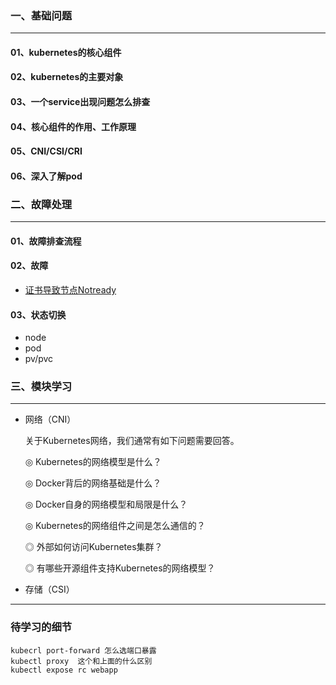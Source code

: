 ### 一、基础问题

***

#### 01、kubernetes的核心组件

#### 02、kubernetes的主要对象

#### 03、一个service出现问题怎么排查

#### 04、核心组件的作用、工作原理

#### 05、CNI/CSI/CRI

#### 06、深入了解pod



### 二、故障处理

***

#### 01、故障排查流程	

#### 02、故障

* [证书导致节点Notready](https://docs.lvrui.io/2018/12/11/%E8%AE%B0%E5%BD%95K8s-1-10-x-TLS-Bootstrap-Bug%E4%B8%80%E6%9E%9A/)

#### 03、状态切换

   * node
   * pod
   * pv/pvc


### 三、模块学习

***

* 网络（CNI）

  关于Kubernetes网络，我们通常有如下问题需要回答。 

  ◎ Kubernetes的网络模型是什么？ 

  ◎ Docker背后的网络基础是什么？ 

  ◎ Docker自身的网络模型和局限是什么？ 

  ◎ Kubernetes的网络组件之间是怎么通信的？ 

  ◎ 外部如何访问Kubernetes集群？ 

  ◎ 有哪些开源组件支持Kubernetes的网络模型？ 

* 存储（CSI）



-----

### 待学习的细节

```
kubecrl port-forward 怎么选端口暴露
kubectl proxy  这个和上面的什么区别
kubectl expose rc webapp
```



